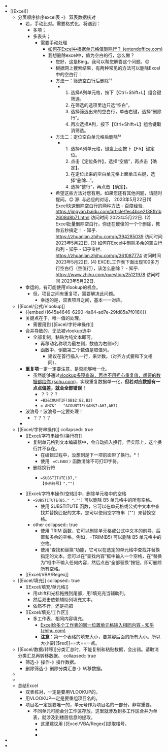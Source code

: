 -
- [[Excel]]
	- 分页顺序排序excel表 -》 双表数据核对
		- 若，手动比对。需要格式化，将遇到：
			- 多项；
			- 多表头；
				- 需要手动处理
					- [如何在Excel中根据单元格值删除行？ (extendoffice.com)](https://zh-cn.extendoffice.com/documents/excel/815-excel-remove-rows-based-on-cell-value.html)
					- 我想删除excel中，值为空白的行，怎么做？
						- 您好，这是Bing。我可以帮您解答这个问题。😊
						- 根据网上搜索结果，有两种常见的方法可以删除Excel中的空白行：
						- 方法一：筛选空白行后删除¹⁴
							- 1. 选择A列单元格，按下【Ctrl+Shift+L】组合键筛选。
							  2. 在筛选的选项里边只选“空白”。
							  3. 选择筛选出来的空白行，单击右键，选择“删除行”。
							  4. 再次选择A列，按下【Ctrl+Shift+L】组合键取消筛选。
						- 方法二：定位空白单元格后删除¹²
							- 1. 选择A列单元格，键盘上面按下【F5】键定位。
							  2. 点击【定位条件】，选择“空值”，再点击【确定】。
							  3. 在定位出来的空白单元格上面单击右键，选择“删除…”。
							  4. 选择“整行”，再点击【确定】。
						- 希望这些方法对您有用。如果您还有其他问题，请随时提问。😊
						  源: 与必应的对话， 2023年5月22日(1) Excel快速删除空白行的两种方法 - 百度经验. https://jingyan.baidu.com/article/fec4bce2138fb1b2608d8b71.html 访问时间 2023年5月22日.
						  (2) Excel批量删除空白行，你还在傻傻的一个个删除，教你五秒搞定！ - 知乎. https://zhuanlan.zhihu.com/p/394285039 访问时间 2023年5月22日.
						  (3) 如何在Excel中删除多余的空白行和列 - 知乎 - 知乎专栏. https://zhuanlan.zhihu.com/p/361087774 访问时间 2023年5月22日.
						  (4) EXCEL工作表下面出现100多万行空白行（空值行），该怎么删除？ - 知乎. https://www.zhihu.com/question/25121978 访问时间 2023年5月22日.
		- 幸运的，有可能使用Vlookup的机会。
			- 但，项目之间有重复项，需要解决此问题。
				- 幸运的是，双表项目之间，基本一一对应。
	- [[Excel/公式/Vlookup]]
		- {{embed ((645a4646-6290-4a64-ad7e-29fd85a7f016))}}
		- 关键点在于，唯一值的处理。
			- 需要用到 [[Excel/字符串操作]]
		- 合并导致的，无法被vlookup选中
			- 全部复制，黏贴为纯文本即可。
				- 再移动名称项为最左侧，数值为右侧n列
				- 函数中，倒数第二个数值是取值列。
					- 建议在首行插入一行，来计数。（对齐方式要和下文相同）、
		- **重复项**一定一定要注意，是否能够唯一化。
			- 虽然能够通过[vlookup多项查询，再也不用担心重复值，想要的数据都给你 (sohu.com)](https://www.sohu.com/a/216584393_487246)，实现重复数据单一化，**但若对应数据有一点点偏差，就会全部错误！**
				- ？？？？
				- `=B2&COUNTIF($B$2:B2,B2)`
				- `= AH7&" - "&COUNTIF($AH$7:AH7,AH7)`
		- 波浪号！波浪号一定要处理！
			- ？？？？
		-
	- [[Excel/字符串操作]]
	  collapsed:: true
		- [[Excel/字符串操作/换行符]]
			- 复制单元格到文本编辑器中，会自动插入换行，但实际上，这个换行并不存在。
				- 在编辑过程中，没想到是下一项前面带了换行。*！
				- 使用 ` =CLEAN()` 函数清除不可打印字符。
			- 删除换行符
				- ```
				  =SUBSTITUTE(D7,"
				  【多余符号】","")
				  ```
		- [[Excel/字符串操作/空格]]中，删除单元格中的空格
			- `=SUBSTITUTE(B5," ","")` 可以删除 B5 单元格中的所有空格。
				- 使用 SUBSTITUTE 函数，它可以在单元格或公式中文本中查找并替换匹配的文本。您可以使用空字符串（\"\"）来替换空格。
			- other
			  collapsed:: true
				- 使用 TRIM 函数，它可以删除单元格或公式中文本的前导、后置和多余的空格。例如，=TRIM(B5) 可以删除 B5 单元格中的空格。
				- 使用“查找和替换”功能，它可以在选定的单元格中查找并替换指定的文本。您可以在“查找内容”框中输入一个空格，在“替换为”框中不输入任何内容，然后点击“全部替换”按钮，即可删除所有空格。
		- [[Excel/VBA/Regex]]
	- [[Excel/填充]]
	  collapsed:: true
		- [[Excel/填充/单元格]]
			- 用shift和光标拖拽到尾部，用1填充充当辅助列。
			- 然后双击依赖辅助列填充文本。
			- 依然不行，还是托把
		- [[Excel/填充/工作区]]
			- 多工作表，相同内容填充。
				- [Excel给多个工作表的同一位置单元格输入相同内容 - 知乎 (zhihu.com)](https://zhuanlan.zhihu.com/p/46345795)
				- **注意**：第一个表格的填充大小，要兼容后面的所有大小。所以大小要[[$red]]==大==一点。
	- [[Excel/数据/转移]]分类汇总时，不能复制和粘贴数据，会出错。请取消分类汇总再转移数据。
	  collapsed:: true
		- 筛选-》操作-》操作数据。
		- 删除筛选-》删除分类汇总-》转移数据。
	-
	-
	- 总结Excel
		- 双表核对，一定是要用VLOOKUP的。
		- 用VLOOKUP一定是要重组项目名的。
		- 项目名一定是要唯一的，单元号作为项目名的一部分，非常重要。
			- 不同单元可能会分工作区存放，这里就涉及到多工作区合并为单表，就涉及到楼层信息的提取。
				- 这里建议用 [[Excel/VBA/Regex]]提取楼号。
				-
				-
-
-